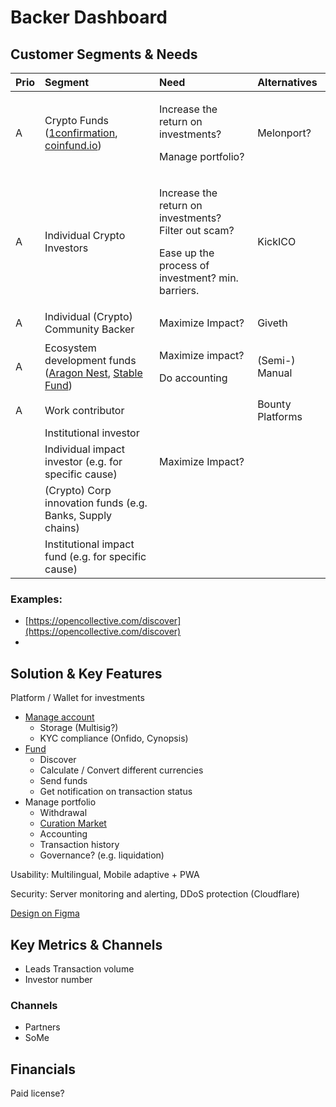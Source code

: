 # Backer Dashboard

## Customer Segments & Needs

<table>
  <thead>
    <tr>
      <th style="text-align:left">Prio</th>
      <th style="text-align:left">Segment</th>
      <th style="text-align:left">Need</th>
      <th style="text-align:left">Alternatives</th>
    </tr>
  </thead>
  <tbody>
    <tr>
      <td style="text-align:left">A</td>
      <td style="text-align:left">Crypto Funds (<a href="https://www.1confirmation.com/">1confirmation</a>,
        <a
        href="https://coinfund.io">coinfund.io</a>)</td>
      <td style="text-align:left">
        <p>Increase the return on investments?</p>
        <p>Manage portfolio?</p>
      </td>
      <td style="text-align:left">Melonport?</td>
    </tr>
    <tr>
      <td style="text-align:left">A</td>
      <td style="text-align:left">Individual Crypto Investors</td>
      <td style="text-align:left">
        <p>Increase the return on investments?
          <br />Filter out scam?</p>
        <p>Ease up the process of investment? min. barriers.</p>
      </td>
      <td style="text-align:left">KickICO</td>
    </tr>
    <tr>
      <td style="text-align:left">A</td>
      <td style="text-align:left">Individual (Crypto) Community Backer</td>
      <td style="text-align:left">Maximize Impact?</td>
      <td style="text-align:left">Giveth</td>
    </tr>
    <tr>
      <td style="text-align:left">A</td>
      <td style="text-align:left">Ecosystem development funds (<a href="https://github.com/aragon/nest">Aragon Nest</a>,
        <a
        href="https://stable.fund/">Stable Fund</a>)</td>
      <td style="text-align:left">
        <p>Maximize impact?</p>
        <p>Do accounting</p>
      </td>
      <td style="text-align:left">(Semi-) Manual</td>
    </tr>
    <tr>
      <td style="text-align:left">A</td>
      <td style="text-align:left">Work contributor</td>
      <td style="text-align:left"></td>
      <td style="text-align:left">Bounty Platforms</td>
    </tr>
    <tr>
      <td style="text-align:left"></td>
      <td style="text-align:left">Institutional investor</td>
      <td style="text-align:left"></td>
      <td style="text-align:left"></td>
    </tr>
    <tr>
      <td style="text-align:left"></td>
      <td style="text-align:left">Individual impact investor (e.g. for specific cause)</td>
      <td style="text-align:left">Maximize Impact?</td>
      <td style="text-align:left"></td>
    </tr>
    <tr>
      <td style="text-align:left"></td>
      <td style="text-align:left">(Crypto) Corp innovation funds (e.g. Banks, Supply chains)</td>
      <td style="text-align:left"></td>
      <td style="text-align:left"></td>
    </tr>
    <tr>
      <td style="text-align:left"></td>
      <td style="text-align:left">Institutional impact fund (e.g. for specific cause)</td>
      <td style="text-align:left"></td>
      <td style="text-align:left"></td>
    </tr>
  </tbody>
</table>

### Examples:

* [https://opencollective.com/discover](https://opencollective.com/discover)
* 
## Solution & Key Features

Platform / Wallet for investments

* [Manage account](https://wiki.crowdfunding3.com/docs/investor-panel/manage-account)
  * Storage \(Multisig?\)
  * KYC compliance \(Onfido, Cynopsis\)
* [Fund](https://wiki.crowdfunding3.com/docs/backer-dashboard/fund)
  * Discover
  * Calculate / Convert different currencies
  * Send funds
  * Get notification on transaction status
* Manage portfolio
  * Withdrawal
  * [Curation Market](https://wiki.crowdfunding3.com/docs/investor-panel/curation-market-wip)
  * Accounting
  * Transaction history
  * Governance? \(e.g. liquidation\)

Usability: Multilingual, Mobile adaptive + PWA

Security: Server monitoring and alerting, DDoS protection \(Cloudflare\)

[Design on Figma](https://www.figma.com/file/QpCtateVnPmMwN4yqj5RWS/Funder-Panel-v-1.1?node-id=2690%3A2482)

## Key Metrics & Channels

* Leads Transaction volume
* Investor number

### Channels

* Partners
* SoMe 

## Financials

Paid license?

